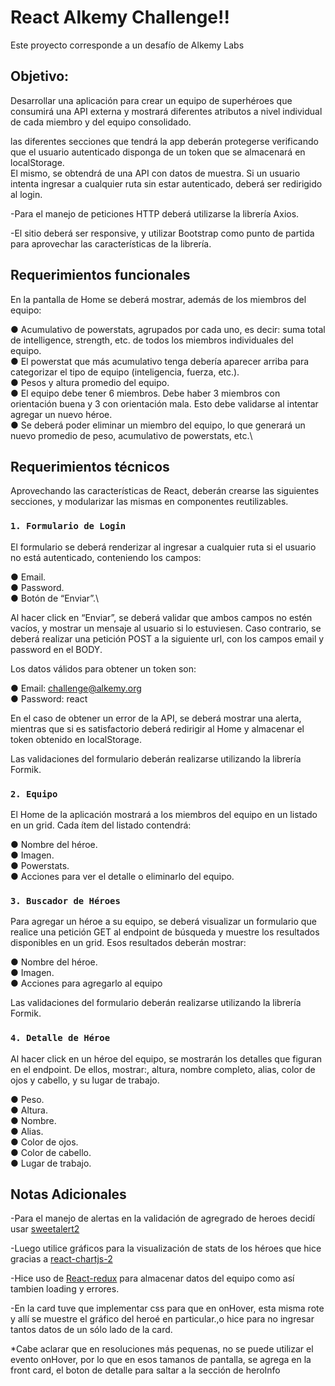 # React Alkemy Challenge!!

Este proyecto corresponde a un desafío de Alkemy Labs

## Objetivo:

Desarrollar una aplicación para crear un equipo de superhéroes que consumirá una API externa y
mostrará diferentes atributos a nivel individual de cada miembro y del equipo consolidado.

las diferentes secciones que tendrá la app deberán protegerse verificando que el
usuario autenticado disponga de un token que se almacenará en localStorage. \
El mismo, se obtendrá de una API con datos de muestra.
Si un usuario intenta ingresar a cualquier ruta sin estar autenticado,
deberá ser redirigido al login.

-Para el manejo de peticiones HTTP deberá utilizarse la librería Axios.

-El sitio deberá ser responsive, y utilizar Bootstrap como punto de partida para aprovechar las
características de la librería.

## Requerimientos funcionales

En la pantalla de Home se deberá mostrar, además de los miembros del equipo:

● Acumulativo de powerstats, agrupados por cada uno, es decir: suma total de intelligence,
strength, etc. de todos los miembros individuales del equipo.\
● El powerstat que más acumulativo tenga debería aparecer arriba para categorizar el tipo
de equipo (inteligencia, fuerza, etc.).\
● Pesos y altura promedio del equipo.\
● El equipo debe tener 6 miembros. Debe haber 3 miembros con orientación buena y 3 con
orientación mala. Esto debe validarse al intentar agregar un nuevo héroe.\
● Se deberá poder eliminar un miembro del equipo, lo que generará un nuevo promedio de
peso, acumulativo de powerstats, etc.\

## Requerimientos técnicos

Aprovechando las características de React, deberán crearse las siguientes secciones, y modularizar las
mismas en componentes reutilizables.

### `1. Formulario de Login`

El formulario se deberá renderizar al ingresar a cualquier ruta si el usuario no está autenticado,
conteniendo los campos:

● Email.\
● Password.\
● Botón de “Enviar”.\

Al hacer click en “Enviar”, se deberá validar que ambos campos no estén vacíos, y mostrar un mensaje
al usuario si lo estuviesen. Caso contrario, se deberá realizar una petición POST a la siguiente url, con
los campos email y password en el BODY.

Los datos válidos para obtener un token son:

● Email: challenge@alkemy.org\
● Password: react

En el caso de obtener un error de la API, se deberá mostrar una alerta, mientras que si es satisfactorio
deberá redirigir al Home y almacenar el token obtenido en localStorage.

Las validaciones del formulario deberán realizarse utilizando la librería Formik.

### `2. Equipo`

El Home de la aplicación mostrará a los miembros del equipo en un listado en un grid. Cada ítem del
listado contendrá:

● Nombre del héroe.\
● Imagen.\
● Powerstats.\
● Acciones para ver el detalle o eliminarlo del equipo.

### `3. Buscador de Héroes`

Para agregar un héroe a su equipo, se deberá visualizar un formulario que realice una petición GET al
endpoint de búsqueda y muestre los resultados disponibles en un grid. Esos resultados deberán
mostrar:

● Nombre del héroe.\
● Imagen.\
● Acciones para agregarlo al equipo

Las validaciones del formulario deberán realizarse utilizando la librería Formik.

### `4. Detalle de Héroe`

Al hacer click en un héroe del equipo, se mostrarán los detalles que figuran en el endpoint. De ellos,
mostrar:, altura, nombre completo, alias, color de ojos y cabello, y su lugar de trabajo.

● Peso.\
● Altura.\
● Nombre.\
● Alias.\
● Color de ojos.\
● Color de cabello.\
● Lugar de trabajo.

## Notas Adicionales

-Para el manejo de alertas en la validación de agregrado de heroes decidí usar [sweetalert2](https://www.npmjs.com/package/sweetalert2)

-Luego utilice gráficos para la visualización de stats de los héroes que hice gracias a [react-chartjs-2](https://www.npmjs.com/package/react-chartjs-2)

-Hice uso de [React-redux](https://react-redux.js.org/) para almacenar datos del equipo como así tambien loading y errores.

-En la card tuve que implementar css para que en onHover, esta misma rote y allí se muestre el gráfico del heroé en particular.,o hice para no ingresar tantos datos de un sólo lado de la card. 

*Cabe aclarar que en resoluciones más pequenas, no se puede utilizar el evento onHover, por lo que en esos tamanos de pantalla, se agrega en la front card,
el boton de detalle para saltar a la sección de heroInfo
